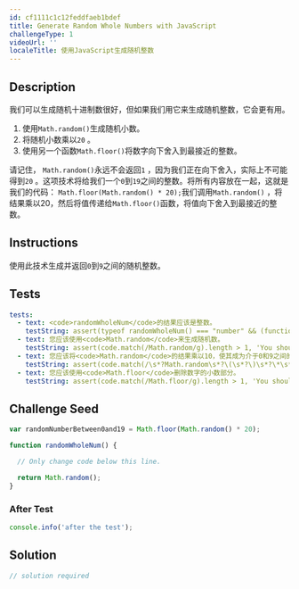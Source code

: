 ```yaml
---
id: cf1111c1c12feddfaeb1bdef
title: Generate Random Whole Numbers with JavaScript
challengeType: 1
videoUrl: ''
localeTitle: 使用JavaScript生成随机整数
---
```


## Description
<section id="description">我们可以生成随机十进制数很好，但如果我们用它来生成随机整数，它会更有用。 <ol><li>使用<code>Math.random()</code>生成随机小数。 </li><li>将随机小数乘以<code>20</code> 。 </li><li>使用另一个函数<code>Math.floor()</code>将数字向下舍入到最接近的整数。 </li></ol>请记住， <code>Math.random()</code>永远不会返回<code>1</code> ，因为我们正在向下舍入，实际上不可能得到<code>20</code> 。这项技术将给我们一个<code>0</code>到<code>19</code>之间的整数。将所有内容放在一起，这就是我们的代码： <code>Math.floor(Math.random() * 20);</code>我们调用<code>Math.random()</code> ，将结果乘以20，然后将值传递给<code>Math.floor()</code>函数，将值向下舍入到最接近的整数。 </section>

## Instructions
<section id="instructions">使用此技术生成并返回<code>0</code>到<code>9</code>之间的随机整数。 </section>

## Tests
<section id='tests'>

```yml
tests:
  - text: <code>randomWholeNum</code>的结果应该是整数。
    testString: assert(typeof randomWholeNum() === "number" && (function(){var r = randomWholeNum();return Math.floor(r) === r;})(), 'The result of <code>randomWholeNum</code> should be a whole number.');
  - text: 您应该使用<code>Math.random</code>来生成随机数。
    testString: assert(code.match(/Math.random/g).length > 1, 'You should be using <code>Math.random</code> to generate a random number.');
  - text: 您应该将<code>Math.random</code>的结果乘以10，使其成为介于0和9之间的数字。
    testString: assert(code.match(/\s*?Math.random\s*?\(\s*?\)\s*?\*\s*?10[\D]\s*?/g) || code.match(/\s*?10\s*?\*\s*?Math.random\s*?\(\s*?\)\s*?/g), 'You should have multiplied the result of <code>Math.random</code> by 10 to make it a number that is between zero and nine.');
  - text: 您应该使用<code>Math.floor</code>删除数字的小数部分。
    testString: assert(code.match(/Math.floor/g).length > 1, 'You should use <code>Math.floor</code> to remove the decimal part of the number.');

```

</section>

## Challenge Seed
<section id='challengeSeed'>

<div id='js-seed'>

```js
var randomNumberBetween0and19 = Math.floor(Math.random() * 20);

function randomWholeNum() {

  // Only change code below this line.

  return Math.random();
}

```

</div>


### After Test
<div id='js-teardown'>

```js
console.info('after the test');
```

</div>

</section>

## Solution
<section id='solution'>

```js
// solution required
```
</section>
